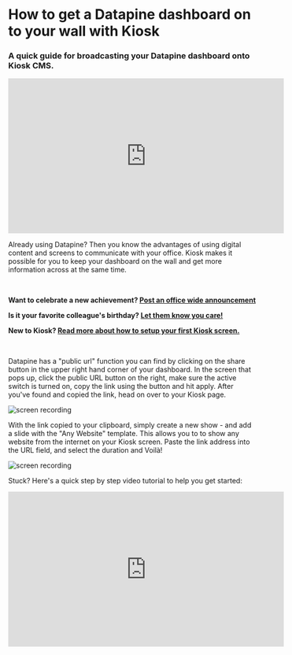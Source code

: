 # How to get a Datapine dashboard on to your wall with Kiosk
### A quick guide for broadcasting your Datapine dashboard onto Kiosk CMS.

<iframe width="560" height="315" src="https://www.youtube.com/embed/OBNtuJ-zib8" frameborder="0" allow="accelerometer; autoplay; clipboard-write; encrypted-media; gyroscope; picture-in-picture" allowfullscreen></iframe>

Already using Datapine? Then you know the advantages of using digital content and screens to communicate with your office. Kiosk makes it possible for you to keep your dashboard on the wall and get more information across at the same time.

<br />

**Want to celebrate a new achievement? [Post an office wide announcement](https://cms.kiosk.show/public-show/TsIBsaTjGWEeUTNwlQZSnsp62BTFIFFFk0dGFqFc)**

**Is it your favorite colleague's birthday? [Let them know you care!](https://cms.kiosk.show/public-show/6RpldDIaVNM1UQLLkA8gnp4aGXnUcljsQpeiU5fg)**

**New to Kiosk? [Read more about how to setup your first Kiosk screen.](../../screens/creating-a-kiosk-screen/index.md)**

<br />

Datapine has a "public url" function you can find by clicking on the share button in the upper right hand corner of your dashboard. In the screen that pops up, click the public URL button on the right, make sure the active switch is turned on, copy the link using the button and hit apply.  After you've found and copied the link, head on over to your Kiosk page. 

![screen recording](./recording1.gif)

With the link copied to your clipboard, simply create a new show - and add a slide with the "Any Website" template. This allows you to to show any website from the internet on your Kiosk screen. Paste the link address into the URL field, and select the duration and Voilà! 

![screen recording](./recording2.gif)

Stuck? Here's a quick step by step video tutorial to help you get started:

<iframe width="560" height="315" src="https://www.youtube.com/embed/OBNtuJ-zib8" frameborder="0" allow="accelerometer; autoplay; clipboard-write; encrypted-media; gyroscope; picture-in-picture" allowfullscreen></iframe>